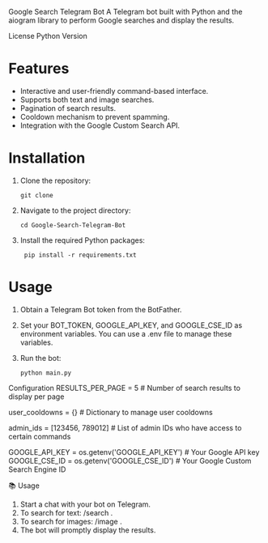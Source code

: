 Google Search Telegram Bot
A Telegram bot built with Python and the aiogram library to perform Google searches and display the results.

License Python Version

# Features
* Interactive and user-friendly command-based interface.
* Supports both text and image searches.
* Pagination of search results.
* Cooldown mechanism to prevent spamming.
* Integration with the Google Custom Search API.

# Installation
1.  Clone the repository:

        git clone 
      
2.  Navigate to the project directory:

        cd Google-Search-Telegram-Bot 

3. Install the required Python packages:

        pip install -r requirements.txt


# Usage

1.  Obtain a Telegram Bot token from the BotFather.

2.  Set your BOT_TOKEN, GOOGLE_API_KEY, and GOOGLE_CSE_ID as environment variables. You can use a .env file to manage these variables.

3.  Run the bot:

        python main.py

Configuration
RESULTS_PER_PAGE = 5 # Number of search results to display per page

user_cooldowns = {} # Dictionary to manage user cooldowns

admin_ids = [123456, 789012] # List of admin IDs who have access to certain commands

GOOGLE_API_KEY = os.getenv('GOOGLE_API_KEY') # Your Google API key GOOGLE_CSE_ID = os.getenv('GOOGLE_CSE_ID') # Your Google Custom Search Engine ID

📚 Usage
1. Start a chat with your bot on Telegram.
2. To search for text: /search <query>.
3. To search for images: /image <query>.
4. The bot will promptly display the results.